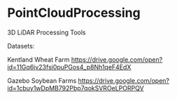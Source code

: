 # PointCloudProcessing
3D LiDAR Processing Tools

Datasets:

Kentland Wheat Farm
https://drive.google.com/open?id=11Gq6jv23fsi0puPGos4_p8Nh1qeF4EdX

Gazebo Soybean Farms
https://drive.google.com/open?id=1cbuy1wDpMB792Pbp7qokSVROeLPORPQV
